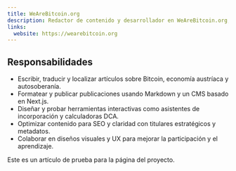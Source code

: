 ```yaml
---
title: WeAreBitcoin.org
description: Redactor de contenido y desarrollador en WeAreBitcoin.org, una plataforma educativa sobre Bitcoin enfocada en la autocustodia y los principios del dinero sano.
links:
  website: https://wearebitcoin.org
---
```


## Responsabilidades
- Escribir, traducir y localizar artículos sobre Bitcoin, economía austríaca y autosoberanía.
- Formatear y publicar publicaciones usando Markdown y un CMS basado en Next.js.
- Diseñar y probar herramientas interactivas como asistentes de incorporación y calculadoras DCA.
- Optimizar contenido para SEO y claridad con titulares estratégicos y metadatos.
- Colaborar en diseños visuales y UX para mejorar la participación y el aprendizaje.

Este es un artículo de prueba para la página del proyecto.

